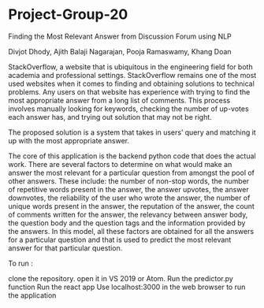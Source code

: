 # Project-Group-20

Finding the Most Relevant Answer from Discussion Forum using NLP

Divjot Dhody, Ajith Balaji Nagarajan, Pooja Ramaswamy, Khang Doan

StackOverflow, a website that is ubiquitous in the engineering field for both academia and professional settings. StackOverflow remains one of the most used websites when it comes to finding and obtaining solutions to technical problems. Any users on that website has experience with trying to find the most appropriate answer from a long list of comments. This process involves manually looking for keywords, checking the number of up-votes each answer has, and trying out solution that may not be right.

The proposed solution is a system that takes in users’ query and matching it up with the most appropriate answer.

The core of this application is the backend python code that does the actual work. There are several factors to determine on what would make an answer the most relevant for a particular question from amongst the pool of other answers. These include: the number of non-stop words, the number of repetitive words present in the answer, the answer upvotes, the answer downvotes, the reliability of the user who wrote the answer, the number of unique words present in the answer, the reputation of the answer, the count of comments written for the answer, the relevancy between answer body, the question body and the question tags and the information provided by the answers. In this model, all these factors are obtained for all the answers for a particular question and that is used to predict the most relevant answer for that particular question.

To run :

clone the repository.
open it in VS 2019 or Atom.
Run the predictor.py function
Run the react app
Use localhost:3000 in the web browser to run the application
